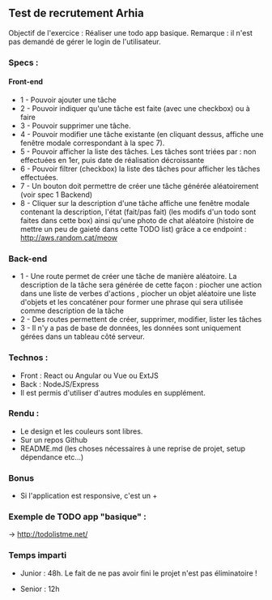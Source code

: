 ## Test de recrutement Arhia

Objectif de l'exercice : Réaliser une todo app basique.
Remarque : il n'est pas demandé de gérer le login de l'utilisateur.

### Specs :

#### Front-end

  -  1 - Pouvoir ajouter une tâche
  -  2 - Pouvoir indiquer qu'une tâche est faite (avec une checkbox) ou à faire
  -  3 - Pouvoir supprimer une tâche.
  -  4 - Pouvoir modifier une tâche existante (en cliquant dessus, affiche une fenêtre modale correspondant à la spec 7).
  -  5 - Pouvoir afficher la liste des tâches. Les tâches sont triées par : non effectuées en 1er, puis date de réalisation décroissante
  -  6 - Pouvoir filtrer (checkbox) la liste des tâches pour afficher les tâches effectuées.
  -  7 - Un bouton doit permettre de créer une tâche générée aléatoirement (voir spec 1 Backend)
  -  8 - Cliquer sur la description d'une tâche affiche une fenêtre modale contenant la description, l'état (fait/pas fait) (les modifs d'un todo sont faites dans cette box) ainsi qu'une photo de chat aléatoire (histoire de mettre un peu de gaieté dans cette TODO list) grâce a ce endpoint : http://aws.random.cat/meow

### Back-end

- 1 - Une route permet de créer une tâche de manière aléatoire. La description de la tâche sera générée de cette façon : piocher une action dans une liste de verbes d'actions , piocher un objet aléatoire une liste d'objets et les concaténer pour former une phrase qui sera utilisée comme description de la tâche
- 2 - Des routes permettent de créer, supprimer, modifier, lister les tâches
- 3 - Il n'y a pas de base de données, les données sont uniquement gérées dans un tableau côté serveur.

### Technos :

- Front :  React ou Angular ou Vue ou ExtJS
- Back : NodeJS/Express
- Il est permis d'utiliser d'autres modules en supplément.

### Rendu :

- Le design et les couleurs sont libres.
- Sur un repos Github
- README.md (les choses nécessaires à une reprise de projet, setup dépendance etc...)

### Bonus

- Si l'application est responsive, c'est un +

### Exemple de TODO app "basique" :

-> http://todolistme.net/

### Temps imparti

- Junior : 48h. Le fait de ne pas avoir fini le projet n'est pas éliminatoire !

- Senior : 12h